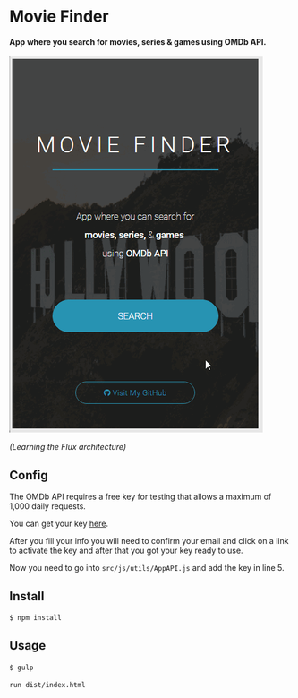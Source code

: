 # Movie Finder

#### App where you search for movies, series &amp; games using OMDb API.

![Screenshot](screenshot.gif)

*(Learning the Flux architecture)*

## Config

The OMDb API requires a free key for testing that allows a maximum of 1,000 daily requests.

You can get your key [here](http://www.omdbapi.com/apikey.aspx).

After you fill your info you will need to confirm your email and click on a link to activate the key and after that you got your key ready to use.

Now you need to go into ```src/js/utils/AppAPI.js``` and add the key in line 5.

## Install

```sh
$ npm install
```

## Usage
```sh
$ gulp
```
```sh
run dist/index.html
```
